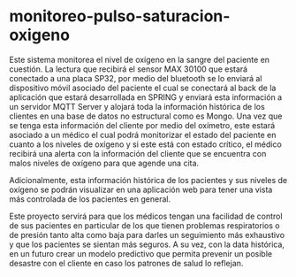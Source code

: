 # monitoreo-pulso-saturacion-oxigeno
Este sistema monitorea el nivel de oxígeno en la sangre del paciente en cuestión. La lectura que recibirá el sensor MAX 30100 que estará conectado a una placa SP32, por medio del bluetooth se lo enviará al dispositivo móvil asociado del paciente el cual se conectará al back de la aplicación que estará desarrollada en SPRING y enviará esta información a un servidor MQTT Server y alojará toda la información histórica de los clientes en una base de datos no estructural como es Mongo. Una vez que se tenga esta información del cliente por medio del oxímetro, este estará asociado a un médico el cual podrá monitorizar el estado del paciente en cuanto a los niveles de oxígeno y si este está con estado crítico, el médico recibirá una alerta con la información del cliente que se encuentra con malos niveles de oxígeno para que agende una cita.

Adicionalmente, esta información histórica de los pacientes y sus niveles de oxígeno se podrán visualizar en una aplicación web para tener una vista más controlada de los pacientes en general.

Este proyecto servirá para que los médicos tengan una facilidad de control de sus pacientes en particular de los que tienen problemas respiratorios o de presión tanto alta como baja para darles un seguimiento más exhaustivo y que los pacientes se sientan más seguros. A su vez, con la data histórica, en un futuro crear un modelo predictivo que permita prevenir un posible desastre con el cliente en caso los patrones de salud lo reflejan.
